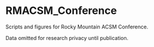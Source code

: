 # RMACSM_Conference
Scripts and figures for Rocky Mountain ACSM Conference.

Data omitted for research privacy until publication. 
